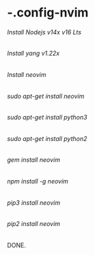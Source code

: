 # -.config-nvim
<h6>Install Nodejs v14x v16 Lts</h6>
<h6>Install yang v1.22x</h6>
<h6>Install neovim</h6>
<h6>sudo apt-get install neovim </h6>
<h6>sudo apt-get install python3</h6>
<h6>sudo apt-get install python2</h6>
<h6>gem install neovim</h6>
<h6>npm install -g neovim</h6>
<h6>pip3 install neovim</h6>
<h6>pip2 install neovim</h6>
DONE.
